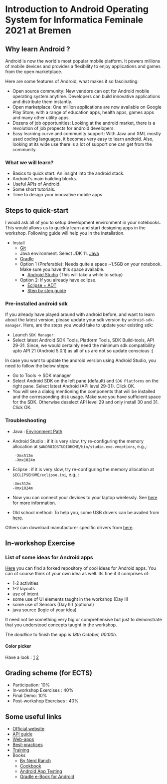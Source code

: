 # Introduction to Android Operating System for Informatica Feminale 2021 at Bremen

## Why learn Android ?

Android is now the world's most popular mobile platform. It powers millions of mobile devices and provides a flexibility to enjoy applications and games from the open marketplace.

Here are some features of Android, what makes it so fascinating:
* Open source community:
New vendors can opt for Android mobile operating system anytime. Developers can build innovative applications and distribute them instantly.
* Open marketplace:
One million applications are now available on Google Play Store, with a range of education apps, health apps, games apps and many other utility apps.
* Dozens of job opportunities:
Looking at the android market, there is a revolution of job propects for android developers.
* Easy learning curve and community support:
With Java and XML mostly used coding languages, it becomes very easy to learn android. Also, looking at its wide use there is a lot of support one can get from the community.

### What we will learn?
* Basics to quick start. An insight into the android stack.
* Android's main building blocks.
* Useful APIs of Android.
* Some short tutorials.
* Time to design your innovative mobile apps

## Steps to quick-start
I would ask all of you to setup development environment in your notebooks. This would allows us to quickly learn and start designing apps in the workshop. Following guide will help you in the installation.

* Install 
  * [Git](https://git-scm.com/downloads)
  * Java environment. Select JDK 11. [Java](http://www.oracle.com/technetwork/java/javase/downloads/jdk8-downloads-2133151.html)
  * [Gradle](https://gradle.org/install/) 
  * Option 1 (Preferable): Needs quite a space ~1.5GB on your notebook. Make sure you have this space available.
    * [Android Studio](https://developer.android.com/studio/index.html)
    (This will take a while to setup)
  * Option 2: If you already have eclipse.
    * [Eclipse + ADT](https://developer.android.com/studio/tools/sdk/eclipse-adt.html)
    * [Step by step guide](http://stackoverflow.com/questions/27418096/where-can-i-download-eclipse-android-bundle)

### Pre-installed android sdk
If you already have played around with android before, and want to learn about the latest version, please update your sdk version by `android-sdk-manager`. Here, are the steps you would take to update your existing sdk:
  * Launch `SDK Manager`.
  * Select latest Android SDK Tools, Platform Tools, SDK Build-tools, API 29-31. Since, we would certainly need the minimum sdk compatibility upto API 21 (Android 5.0.1) as all of us are not so update conscious :) 
 
In case you want to update the android version using Android Studio, you need to follow the below steps:
  * Go to Tools -> SDK manager 
  * Select Android SDK on the left pane (default) and `SDK Platforms` on the right pane. Select latest Android (API level 29-31). Click OK.
  * You will see a dialog mentioning the components that will be installed and the corresponding disk usage. Make sure you have sufficient space for the SDK. Otherwise deselect API level 29 and only install 30 and 31. Click OK. 

### Troubleshooting
  * Java : 
    [Environment Path](https://docs.oracle.com/javase/tutorial/essential/environment/paths.html)
  * Android Studio : 
    if it is very slow, try re-configuring the memory allocation at ` $ANDROIDSTUDIOHOME/bin/studio.exe.vmoptions `, e.g.,:

     ```
      -Xms512m
      -Xmx1024m
      ```
  * Eclipse : 
    if it is very slow, try re-configuring the memory allocation at `$ECLIPSEHOME/eclipse.ini`, e.g.,:

      ```
      -Xms512m
      -Xmx1024m
      ```
  * Now you can connect your devices to your laptop wirelessly. See [here](https://developer.android.com/studio/run/device) for more information.
 
  * Old school method: To help you, some USB drivers can be availed from [here](https://github.com/manishaluthra/Intro_Android_Workshop_IF16/tree/master/USB_Drivers).
  
  Others can download manufacturer specific drivers from [here](https://developer.android.com/studio/run/oem-usb.html#Drivers).

## In-workshop Exercise

### List of some ideas for Android apps
[Here](https://github.com/manishaluthra/awesome-app-ideas) you can find a forked repository of cool ideas for Android apps. You can of course think of your own idea as well. Its fine if it comprises of:

* 1-2 activities
* 1-2 layouts
* use of intent
* some use of UI elements taught in the workshop (Day II)
* some use of Sensors (Day III) (optional)
* java source (logic of your idea)

It need not be something very big or comprehensive but just to demonstrate that you understood concepts taught in the workshop.

The *deadline* to finish the app is *18th October, 00:00h*. 

#### Color picker
Have a look :
[1](https://github.com/QuadFlask/colorpicker)
[2](https://github.com/danielnilsson9/color-picker-view)

## Grading scheme (for ECTS)

* Participation: 10% 
* In-workshop Exercises : 40% 
* Final Demo: 10% 
* Post-workshop Exercises : 40% 

## Some useful links
* [Official website](https://developer.android.com/index.html)
* [API guide](https://developer.android.com/guide/index.html)
* [Web-apps](https://developer.android.com/guide/webapps/index.html)
* [Best-practices](https://developer.android.com/guide/practices/index.html)
* [Training](https://developer.android.com/training/index.html)
* Books
  * [By Nerd Ranch](https://www.amazon.de/dp/0134706056?tag=hackr03c-21&geniuslink=true)
  * [Cookbook](https://www.amazon.de/Android-Application-Development-Cookbook-Second/dp/1785886193/ref=sr_1_1?ie=UTF8&qid=1469994286&sr=8-1&keywords=Android+Application+Development)
  * [Android App Testing](https://www.amazon.de/Learning-Android-Application-Testing-Blundell/dp/1784395331/ref=sr_1_13?ie=UTF8&qid=1469994286&sr=8-13&keywords=Android+Application+Development)
  * [Gradle e-Book for Android ](https://github.com/manishaluthra/Intro_Android_Workshop_IF16/tree/master/Gradle-eBook4Android)

